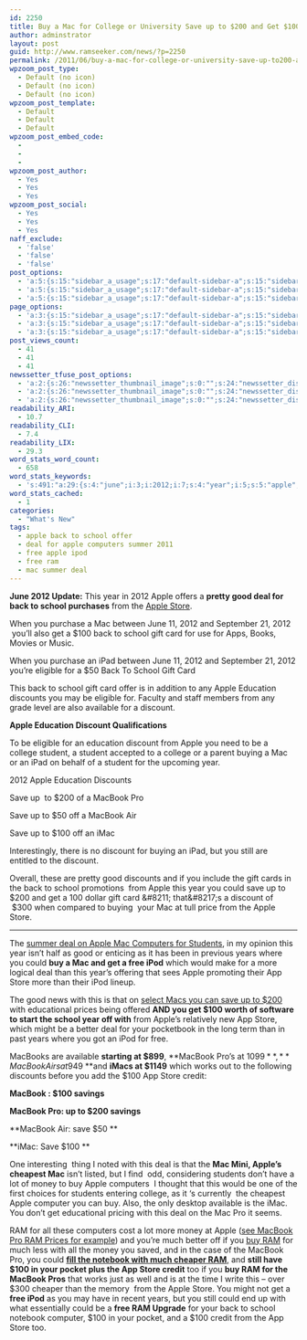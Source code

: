 ```yaml
---
id: 2250
title: Buy a Mac for College or University Save up to $200 and Get $100 Gift Card
author: adminstrator
layout: post
guid: http://www.ramseeker.com/news/?p=2250
permalink: /2011/06/buy-a-mac-for-college-or-university-save-up-to200-and-get-100-at-the-app-store/
wpzoom_post_type:
  - Default (no icon)
  - Default (no icon)
  - Default (no icon)
wpzoom_post_template:
  - Default
  - Default
  - Default
wpzoom_post_embed_code:
  - 
  - 
  - 
wpzoom_post_author:
  - Yes
  - Yes
  - Yes
wpzoom_post_social:
  - Yes
  - Yes
  - Yes
naff_exclude:
  - 'false'
  - 'false'
  - 'false'
post_options:
  - 'a:5:{s:15:"sidebar_a_usage";s:17:"default-sidebar-a";s:15:"sidebar_b_usage";s:17:"default-sidebar-b";s:9:"hwa_usage";s:17:"default-headerbar";s:8:"ad_above";s:0:"";s:8:"ad_below";s:0:"";}'
  - 'a:5:{s:15:"sidebar_a_usage";s:17:"default-sidebar-a";s:15:"sidebar_b_usage";s:17:"default-sidebar-b";s:9:"hwa_usage";s:17:"default-headerbar";s:8:"ad_above";s:0:"";s:8:"ad_below";s:0:"";}'
  - 'a:5:{s:15:"sidebar_a_usage";s:17:"default-sidebar-a";s:15:"sidebar_b_usage";s:17:"default-sidebar-b";s:9:"hwa_usage";s:17:"default-headerbar";s:8:"ad_above";s:0:"";s:8:"ad_below";s:0:"";}'
page_options:
  - 'a:3:{s:15:"sidebar_a_usage";s:17:"default-sidebar-a";s:15:"sidebar_b_usage";s:17:"default-sidebar-b";s:9:"hwa_usage";s:17:"default-headerbar";}'
  - 'a:3:{s:15:"sidebar_a_usage";s:17:"default-sidebar-a";s:15:"sidebar_b_usage";s:17:"default-sidebar-b";s:9:"hwa_usage";s:17:"default-headerbar";}'
  - 'a:3:{s:15:"sidebar_a_usage";s:17:"default-sidebar-a";s:15:"sidebar_b_usage";s:17:"default-sidebar-b";s:9:"hwa_usage";s:17:"default-headerbar";}'
post_views_count:
  - 41
  - 41
  - 41
newssetter_tfuse_post_options:
  - 'a:2:{s:26:"newssetter_thumbnail_image";s:0:"";s:24:"newssetter_disable_image";s:4:"true";}'
  - 'a:2:{s:26:"newssetter_thumbnail_image";s:0:"";s:24:"newssetter_disable_image";s:4:"true";}'
  - 'a:2:{s:26:"newssetter_thumbnail_image";s:0:"";s:24:"newssetter_disable_image";s:4:"true";}'
readability_ARI:
  - 10.7
readability_CLI:
  - 7.4
readability_LIX:
  - 29.3
word_stats_word_count:
  - 658
word_stats_keywords:
  - 's:491:"a:29:{s:4:"june";i:3;i:2012;i:7;s:4:"year";i:5;s:5:"apple";i:14;s:4:"good";i:4;s:4:"deal";i:6;s:6:"school";i:7;s:5:"store";i:8;s:4:"gift";i:5;s:4:"card";i:4;s:4:"ipad";i:3;s:8:"eligible";i:3;s:9:"education";i:4;s:9:"discounts";i:4;s:9:"available";i:3;s:8:"discount";i:6;s:7:"college";i:3;s:7:"student";i:3;s:6:"buying";i:3;s:4:"save";i:7;s:7:"macbook";i:10;s:4:"imac";i:3;s:9:"computers";i:3;s:8:"students";i:3;s:5:"years";i:3;s:4:"free";i:4;s:4:"ipod";i:4;s:6:"credit";i:3;s:5:"money";i:3;}";'
word_stats_cached:
  - 1
categories:
  - "What's New"
tags:
  - apple back to school offer
  - deal for apple computers summer 2011
  - free apple ipod
  - free ram
  - mac summer deal
---
```

<div style="float: right; margin-right: 5px;">
</div>

<div style="float: right; margin-right: 5px;">
</div>

<div style="float: right; margin-right: 5px;">
</div>

**June 2012 Update:** This year in 2012 Apple offers a **pretty good deal for back to school purchases** from the [Apple Store][1].

When you purchase a Mac between June 11, 2012 and September 21, 2012  you&#8217;ll also get a $100 back to school gift card for use for Apps, Books, Movies or Music.

When you purchase an iPad between June 11, 2012 and September 21, 2012 you&#8217;re eligible for a $50 Back To School Gift Card

This back to school gift card offer is in addition to any Apple Education discounts you may be eligible for. Faculty and staff members from any grade level are also available for a discount.

**Apple Education Discount Qualifications**

To be eligible for an education discount from Apple you need to be a college student, a student accepted to a college or a parent buying a Mac or an iPad on behalf of a student for the upcoming year.

2012 Apple Education Discounts

Save up  to $200 of a MacBook Pro

Save up to $50 off a MacBook Air

Save up to $100 off an iMac

Interestingly, there is no discount for buying an iPad, but you still are entitled to the discount.

Overall, these are pretty good discounts and if you include the gift cards in the back to school promotions  from Apple this year you could save up to $200 and get a 100 dollar gift card &#8211; that&#8217;s a discount of  $300 when compared to buying  your Mac at tull price from the Apple Store.

<HR>

The [summer deal on Apple Mac Computers for Students][2], in my opinion this year isn&#8217;t half as good or enticing as it has been in previous years where you could **buy a Mac and get a free iPod** which would make for a more logical deal than this year&#8217;s offering that sees Apple promoting their App Store more than their iPod lineup.

The good news with this is that on [select Macs you can save up to $200][3] with educational prices being offered **AND you get $100 worth of software to start the school year off with** from Apple&#8217;s relatively new App Store, which might be a better deal for your pocketbook in the long term than in past years where you got an iPod for free.

MacBooks are available **starting at $899**, **MacBook Pro&#8217;s at $1099**, **MacBook Airs at  $949 **and **iMacs at $1149** which works out to the following discounts before you add the $100 App Store credit:

**MacBook : $100 savings**

**MacBook Pro: up to $200 savings**

**MacBook Air: save $50 **

**iMac: Save $100 **

One interesting  thing I noted with this deal is that the **Mac Mini, Apple&#8217;s cheapest Mac** isn&#8217;t listed, but I find  odd, considering students don&#8217;t have a lot of money to buy Apple computers  I thought that this would be one of the first choices for students entering college, as it &#8216;s currently  the cheapest Apple computer you can buy. Also, the only desktop available is the iMac. You don&#8217;t get educational pricing with this deal on the Mac Pro it seems.

RAM for all these computers cost a lot more money at Apple ([see MacBook Pro RAM Prices for example][4]) and you&#8217;re much better off if you [buy RAM][5] for much less with all the money you saved, and in the case of the MacBook Pro, you could [**fill the notebook with much cheaper RAM**,][6] and **still have $100 in your pocket plus the App Store credit** too if you **buy RAM for the MacBook Pros** that works just as well and is at the time I write this &#8211; over $300 cheaper than the memory  from the Apple Store. You might not get a **free iPod** as you may have in recent years, but you still could end up with what essentially could be a **free RAM Upgrade** for your back to school notebook computer, $100 in your pocket, and a $100 credit from the App Store too.

&nbsp;

&nbsp;

&nbsp;

&nbsp;

 [1]: http://store.apple.com/us/browse/campaigns/back_to_school
 [2]: http://store.apple.com/us/browse/campaigns/back_to_school?aid=www-naus-bts2011-0526-14 "summer back to school apple deal"
 [3]: http://store.apple.com/us/browse/campaigns/back_to_school?aid=www-naus-bts2011-0526-14
 [4]: http://www.ramseeker.com/macbook-pro-ddr3-1333mhz-memory-upgrade-prices/
 [5]: http://www.ramseeker.com "buy ram"
 [6]: http://www.tkqlhce.com/click-1548159-10273954?url=http%3A%2F%2Fwww.crucial.com%2Fstore%2Faffiliateredirect.asp%3Fimodule%3DCT2KIT51264BC1339%26aid%3D10273954%26cid%3D777292%26subid%3D890%26PRS%3Duscj&cjsku=CT2KIT51264BC1339